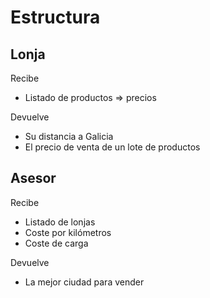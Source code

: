 # Estructura

## Lonja

Recibe

+  Listado de productos => precios

Devuelve

+  Su distancia a Galicia
+  El precio de venta de un lote de productos

## Asesor

Recibe

+  Listado de lonjas
+  Coste por kilómetros
+  Coste de carga

Devuelve

+  La mejor ciudad para vender
